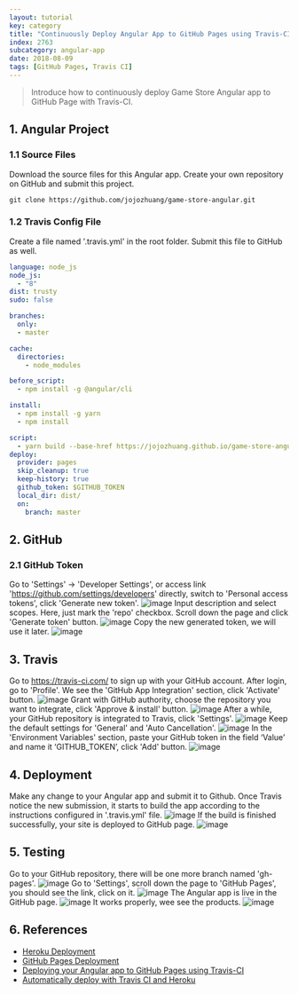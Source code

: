```yaml
---
layout: tutorial
key: category
title: "Continuously Deploy Angular App to GitHub Pages using Travis-CI"
index: 2763
subcategory: angular-app
date: 2018-08-09
tags: [GitHub Pages, Travis CI]
---
```


> Introduce how to continuously deploy Game Store Angular app to GitHub Page with Travis-CI.

## 1. Angular Project
### 1.1 Source Files
Download the source files for this Angular app. Create your own repository on GitHub and submit this project.
```raw
git clone https://github.com/jojozhuang/game-store-angular.git
```
### 1.2 Travis Config File
Create a file named '.travis.yml' in the root folder. Submit this file to GitHub as well.
```yml
language: node_js
node_js:
  - "8"
dist: trusty
sudo: false

branches:
  only:
  - master

cache:
  directories:
    - node_modules

before_script:
  - npm install -g @angular/cli

install:
  - npm install -g yarn
  - npm install

script:
  - yarn build --base-href https://jojozhuang.github.io/game-store-angular/
deploy:
  provider: pages
  skip_cleanup: true
  keep-history: true
  github_token: $GITHUB_TOKEN
  local_dir: dist/
  on:
    branch: master
```

## 2. GitHub
### 2.1 GitHub Token
Go to 'Settings' -> 'Developer Settings', or access link 'https://github.com/settings/developers' directly, switch to 'Personal access tokens', click 'Generate new token'.
![image](/assets/images/frontend/2763/github_developer_settings.png)
Input description and select scopes. Here, just mark the 'repo' checkbox. Scroll down the page and click 'Generate token' button.
![image](/assets/images/frontend/2763/github_token.png)
Copy the new generated token, we will use it later.
![image](/assets/images/frontend/2763/github_copy_token.png)  

## 3. Travis
Go to https://travis-ci.com/ to sign up with your GitHub account. After login, go to 'Profile'. We see the 'GitHub App Integration' section, click 'Activate' button.
![image](/assets/images/frontend/2763/travis_integration.png)
Grant with GitHub authority, choose the repository you want to integrate, click 'Approve & install' button.
![image](/assets/images/frontend/2763/travis_select_repository.png)
After a while, your GitHub repository is integrated to Travis, click 'Settings'.
![image](/assets/images/frontend/2763/travis_integrated.png)
Keep the default settings for 'General' and 'Auto Cancellation'.
![image](/assets/images/frontend/2763/travis_settings.png)
In the 'Environment Variables' section, paste your GitHub token in the field ‘Value’ and name it ‘GITHUB_TOKEN’, click 'Add' button.
![image](/assets/images/frontend/2763/travis_environment_variable.png)

## 4. Deployment
Make any change to your Angular app and submit it to Github. Once Travis notice the new submission, it starts to build the app according to the instructions configured in '.travis.yml' file.
![image](/assets/images/frontend/2763/travis_build.png)
If the build is finished successfully, your site is deployed to GitHub page.
![image](/assets/images/frontend/2763/travis_deploy.png)  

## 5. Testing
Go to your GitHub repository, there will be one more branch named 'gh-pages'.
![image](/assets/images/frontend/2763/github_gh_pages.png)
Go to 'Settings', scroll down the page to 'GitHub Pages', you should see the link, click on it.
![image](/assets/images/frontend/2763/github_page_link.png)
The Angular app is live in the GitHub page.
![image](/assets/images/frontend/2763/gamestore_home.png)
It works properly, wee see the products.
![image](/assets/images/frontend/2763/gamestore_list.png)  

## 6. References
* [Heroku Deployment](https://docs.travis-ci.com/user/deployment/heroku/)
* [GitHub Pages Deployment](https://docs.travis-ci.com/user/deployment/pages/)
* [Deploying your Angular app to GitHub Pages using Travis-CI](https://medium.com/angularmedellin/deploying-your-angular-app-to-github-pages-using-travis-ci-baca2e1c30e7)
* [Automatically deploy with Travis CI and Heroku](https://medium.com/@felipeluizsoares/automatically-deploy-with-travis-ci-and-heroku-ddba1361647f)
